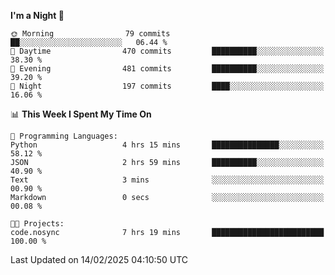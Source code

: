 <!--START_SECTION:waka-->
**I'm a Night 🦉** 

```text
🌞 Morning                79 commits          ██░░░░░░░░░░░░░░░░░░░░░░░   06.44 % 
🌆 Daytime                470 commits         ██████████░░░░░░░░░░░░░░░   38.30 % 
🌃 Evening                481 commits         ██████████░░░░░░░░░░░░░░░   39.20 % 
🌙 Night                  197 commits         ████░░░░░░░░░░░░░░░░░░░░░   16.06 % 
```


📊 **This Week I Spent My Time On** 

```text
💬 Programming Languages: 
Python                   4 hrs 15 mins       ███████████████░░░░░░░░░░   58.12 % 
JSON                     2 hrs 59 mins       ██████████░░░░░░░░░░░░░░░   40.90 % 
Text                     3 mins              ░░░░░░░░░░░░░░░░░░░░░░░░░   00.90 % 
Markdown                 0 secs              ░░░░░░░░░░░░░░░░░░░░░░░░░   00.08 % 

🐱‍💻 Projects: 
code.nosync              7 hrs 19 mins       █████████████████████████   100.00 % 
```


 Last Updated on 14/02/2025 04:10:50 UTC
<!--END_SECTION:waka-->
